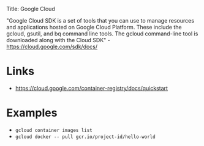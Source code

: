 Title: Google Cloud

"Google Cloud SDK is a set of tools that you can use to manage resources and applications hosted on Google Cloud Platform. These include the gcloud, gsutil, and bq command line tools. The gcloud command-line tool is downloaded along with the Cloud SDK" - <https://cloud.google.com/sdk/docs/>

# Links

- <https://cloud.google.com/container-registry/docs/quickstart>

# Examples

- `gcloud container images list`
- `gcloud docker -- pull gcr.io/project-id/hello-world`
